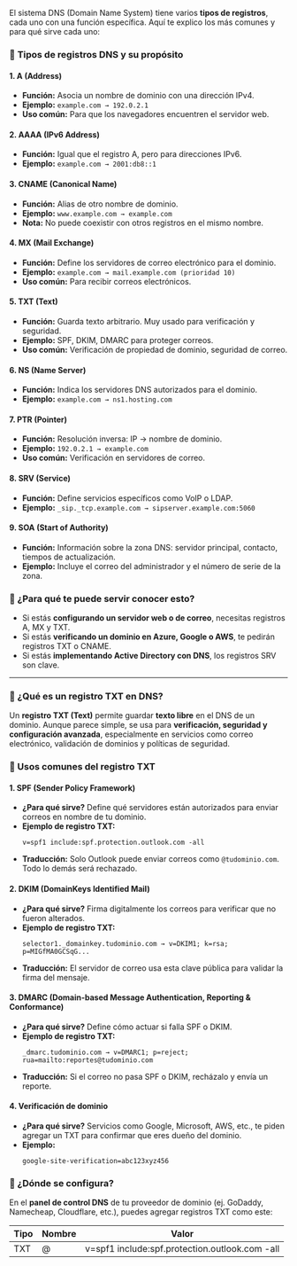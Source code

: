 El sistema DNS (Domain Name System) tiene varios **tipos de registros**, cada uno con una función específica. Aquí te explico los más comunes y para qué sirve cada uno:
 

### 🧠 **Tipos de registros DNS y su propósito**

#### 1. **A (Address)**
- **Función:** Asocia un nombre de dominio con una dirección IPv4.
- **Ejemplo:** `example.com → 192.0.2.1`
- **Uso común:** Para que los navegadores encuentren el servidor web.

#### 2. **AAAA (IPv6 Address)**
- **Función:** Igual que el registro A, pero para direcciones IPv6.
- **Ejemplo:** `example.com → 2001:db8::1`

#### 3. **CNAME (Canonical Name)**
- **Función:** Alias de otro nombre de dominio.
- **Ejemplo:** `www.example.com → example.com`
- **Nota:** No puede coexistir con otros registros en el mismo nombre.

#### 4. **MX (Mail Exchange)**
- **Función:** Define los servidores de correo electrónico para el dominio.
- **Ejemplo:** `example.com → mail.example.com (prioridad 10)`
- **Uso común:** Para recibir correos electrónicos.

#### 5. **TXT (Text)**
- **Función:** Guarda texto arbitrario. Muy usado para verificación y seguridad.
- **Ejemplo:** SPF, DKIM, DMARC para proteger correos.
- **Uso común:** Verificación de propiedad de dominio, seguridad de correo.

#### 6. **NS (Name Server)**
- **Función:** Indica los servidores DNS autorizados para el dominio.
- **Ejemplo:** `example.com → ns1.hosting.com`

#### 7. **PTR (Pointer)**
- **Función:** Resolución inversa: IP → nombre de dominio.
- **Ejemplo:** `192.0.2.1 → example.com`
- **Uso común:** Verificación en servidores de correo.

#### 8. **SRV (Service)**
- **Función:** Define servicios específicos como VoIP o LDAP.
- **Ejemplo:** `_sip._tcp.example.com → sipserver.example.com:5060`

#### 9. **SOA (Start of Authority)**
- **Función:** Información sobre la zona DNS: servidor principal, contacto, tiempos de actualización.
- **Ejemplo:** Incluye el correo del administrador y el número de serie de la zona.
 

### 📌 ¿Para qué te puede servir conocer esto?

- Si estás **configurando un servidor web o de correo**, necesitas registros A, MX y TXT.
- Si estás **verificando un dominio en Azure, Google o AWS**, te pedirán registros TXT o CNAME.
- Si estás **implementando Active Directory con DNS**, los registros SRV son clave.


--- 

### 🧩 ¿Qué es un registro TXT en DNS?

Un **registro TXT (Text)** permite guardar **texto libre** en el DNS de un dominio. Aunque parece simple, se usa para **verificación, seguridad y configuración avanzada**, especialmente en servicios como correo electrónico, validación de dominios y políticas de seguridad.

 
### 🔐 Usos comunes del registro TXT

#### 1. **SPF (Sender Policy Framework)**
- **¿Para qué sirve?** Define qué servidores están autorizados para enviar correos en nombre de tu dominio.
- **Ejemplo de registro TXT:**
  ```
  v=spf1 include:spf.protection.outlook.com -all
  ```
- **Traducción:** Solo Outlook puede enviar correos como `@tudominio.com`. Todo lo demás será rechazado.

#### 2. **DKIM (DomainKeys Identified Mail)**
- **¿Para qué sirve?** Firma digitalmente los correos para verificar que no fueron alterados.
- **Ejemplo de registro TXT:**
  ```
  selector1._domainkey.tudominio.com → v=DKIM1; k=rsa; p=MIGfMA0GCSqG...
  ```
- **Traducción:** El servidor de correo usa esta clave pública para validar la firma del mensaje.

#### 3. **DMARC (Domain-based Message Authentication, Reporting & Conformance)**
- **¿Para qué sirve?** Define cómo actuar si falla SPF o DKIM.
- **Ejemplo de registro TXT:**
  ```
  _dmarc.tudominio.com → v=DMARC1; p=reject; rua=mailto:reportes@tudominio.com
  ```
- **Traducción:** Si el correo no pasa SPF o DKIM, recházalo y envía un reporte.

#### 4. **Verificación de dominio**
- **¿Para qué sirve?** Servicios como Google, Microsoft, AWS, etc., te piden agregar un TXT para confirmar que eres dueño del dominio.
- **Ejemplo:**
  ```
  google-site-verification=abc123xyz456
  ```
 
### 📌 ¿Dónde se configura?

En el **panel de control DNS** de tu proveedor de dominio (ej. GoDaddy, Namecheap, Cloudflare, etc.), puedes agregar registros TXT como este:

| Tipo | Nombre | Valor |
|------|--------|-------|
| TXT  | @      | v=spf1 include:spf.protection.outlook.com -all |
